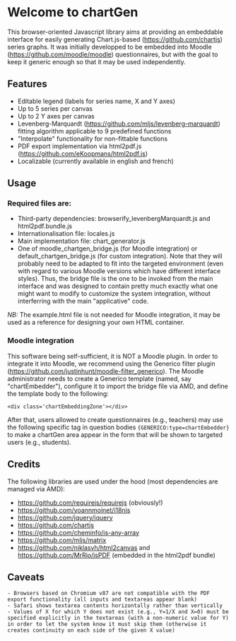 # Welcome to chartGen

This browser-oriented Javascript library aims at providing an embeddable interface for easily generating Chart.js-based (https://github.com/chartjs) series graphs. It was initially developped to be embedded into Moodle (https://github.com/moodle/moodle) questionnaires, but with the goal to keep it generic enough so that it may be used independently.


## Features
- Editable legend (labels for series name, X and Y axes)
- Up to 5 series per canvas
- Up to 2 Y axes per canvas
- Levenberg-Marquardt (https://github.com/mljs/levenberg-marquardt) fitting algorithm applicable to 9 predefined functions
- "Interpolate" functionality for non-fittable functions
- PDF export implementation via html2pdf.js (https://github.com/eKoopmans/html2pdf.js)
- Localizable (currently available in english and french)


## Usage
### Required files are:
- Third-party dependencies: browserify_levenbergMarquardt.js and html2pdf.bundle.js
- Internationalisation file: locales.js
- Main implementation file: chart_generator.js
- One of moodle_chartgen_bridge.js (for Moodle integration) or default_chartgen_bridge.js (for custom integration). Note that they will probably need to be adapted to fit into the targeted environment (even with regard to various Moodle versions which have different interface styles). Thus, the bridge file is the one to be invoked from the main interface and was designed to contain pretty much exactly what one might want to modify to customize the system integration, without interferring with the main "applicative" code.

*NB:* The example.html file is not needed for Moodle integration, it may be used as a reference for designing your own HTML container.

### Moodle integration
This software being self-sufficient, it is NOT a Moodle plugin. In order to integrate it into Moodle, we recommend using the Generico filter plugin (https://github.com/justinhunt/moodle-filter_generico). The Moodle administrator needs to create a Generico template (named, say "chartEmbedder"), configure it to import the bridge file via AMD, and define the template body to the following:

```<div class='chartEmbeddingZone'></div>```

After that, users allowed to create questionnaires (e.g., teachers) may use the following specific tag in question bodies ```{GENERICO:type=chartEmbedder}``` to make a chartGen area appear in the form that will be shown to targeted users (e.g., students).

## Credits
The following libraries are used under the hood (most dependencies are managed via AMD):
- https://github.com/requirejs/requirejs (obviously!)
- https://github.com/yoannmoinet/i18njs
- https://github.com/jquery/jquery
- https://github.com/chartjs
- https://github.com/cheminfo/is-any-array
- https://github.com/mljs/matrix
- https://github.com/niklasvh/html2canvas and https://github.com/MrRio/jsPDF (embedded in the html2pdf bundle)


## Caveats
	- Browsers based on Chromium v87 are not compatible with the PDF export functionality (all inputs and textareas appear blank)
	- Safari shows textarea contents horizontally rather than vertically
	- Values of X for which Y does not exist (e.g., Y=1/X and X=0) must be specified explicitly in the textareas (with a non-numeric value for Y) in order to let the system know it must skip them (otherwise it creates continuity on each side of the given X value)
